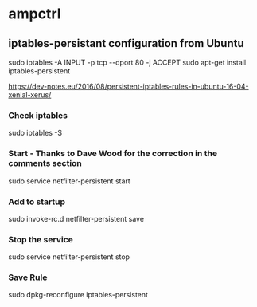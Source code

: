 # ampctrl

## iptables-persistant configuration from Ubuntu

sudo iptables -A INPUT -p tcp --dport 80 -j ACCEPT
sudo apt-get install iptables-persistent


https://dev-notes.eu/2016/08/persistent-iptables-rules-in-ubuntu-16-04-xenial-xerus/

### Check iptables
sudo iptables -S

### Start - Thanks to Dave Wood for the correction in the comments section
sudo service netfilter-persistent start

### Add to startup
sudo invoke-rc.d netfilter-persistent save

### Stop the service
sudo service netfilter-persistent stop

### Save Rule
sudo dpkg-reconfigure iptables-persistent
